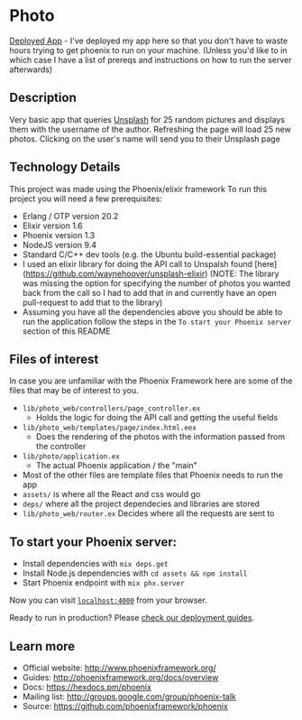 # Photo

[Deployed App](http://photo.eoconnor.io) - I've deployed my app here so that you don't 
have to waste hours trying to get phoenix to run on your machine. (Unless you'd like to in which
case I have a list of prereqs and instructions on how to run the server afterwards)

## Description
Very basic app that queries [Unsplash](https://unsplash.com) for 25 random pictures
and displays them with the username of the author. Refreshing the page will load 
25 new photos. Clicking on the user's name will send you to their Unsplash page

## Technology Details
This project was made using the Phoenix/elixir framework
To run this project you will need a few prerequisites:

  * Erlang / OTP version 20.2
  * Elixir version 1.6
  * Phoenix version 1.3
  * NodeJS version 9.4
  * Standard C/C++ dev tools (e.g. the Ubuntu build-essential package)
  * I used an elixir library for doing the API call to Unspalsh found [here] (https://github.com/waynehoover/unsplash-elixir)
  (NOTE: The library was missing the option for specifying the number of
  photos you wanted back from the call so I had to add that in and currently 
  have an open pull-request to add that to the library)
  * Assuming you have all the dependencies above you should be able to
  run the application follow the steps in the `To start your Phoenix server`
  section of this README

## Files of interest 
In case you are unfamiliar with the Phoenix Framework here are some of the 
files that may be of interest to you.

  * `lib/photo_web/controllers/page_controller.ex`
      - Holds the logic for doing the API call and getting the useful fields
  * `lib/photo_web/templates/page/index.html.eex`
      - Does the rendering of the photos with the information passed from
        the controller
  * `lib/photo/application.ex`
      - The actual Phoenix application / the "main"
  * Most of the other files are template files that Phoenix needs to run the app
  * `assets/` is where all the React  and css would go
  * `deps/` where all the project dependecies and libraries are stored
  * `lib/photo_web/router.ex` Decides where all the requests are sent to


## To start your Phoenix server:

  * Install dependencies with `mix deps.get`
  * Install Node.js dependencies with `cd assets && npm install`
  * Start Phoenix endpoint with `mix phx.server`

Now you can visit [`localhost:4000`](http://localhost:4000) from your browser.

Ready to run in production? Please [check our deployment guides](http://www.phoenixframework.org/docs/deployment).

## Learn more

  * Official website: http://www.phoenixframework.org/
  * Guides: http://phoenixframework.org/docs/overview
  * Docs: https://hexdocs.pm/phoenix
  * Mailing list: http://groups.google.com/group/phoenix-talk
  * Source: https://github.com/phoenixframework/phoenix
